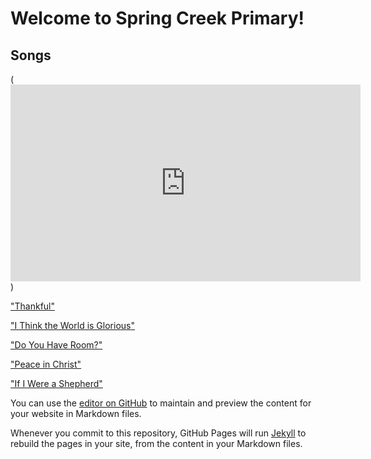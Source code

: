 # Welcome to Spring Creek Primary!

## Songs
(<iframe width="560" height="315" src="https://www.youtube.com/embed/3PlyzaKkzTQ?rel=0" frameborder="0" allow="autoplay; encrypted-media" allowfullscreen></iframe>)

["Thankful"](https://www.youtube.com/watch?v=XTHDKxOL9cg)



["I Think the World is Glorious"](https://www.youtube.com/watch?v=4ZtlbjeMylk)



["Do You Have Room?"](https://www.youtube.com/watch?v=jR7lo9ycKBA)



["Peace in Christ"](https://www.youtube.com/watch?v=R46J-GjbRWA)



["If I Were a Shepherd"](https://www.youtube.com/watch?v=8XlKiB9r6WI)

You can use the [editor on GitHub](https://github.com/andrewrhancock/springcreekprimary/edit/master/README.md) to maintain and preview the content for your website in Markdown files.

Whenever you commit to this repository, GitHub Pages will run [Jekyll](https://jekyllrb.com/) to rebuild the pages in your site, from the content in your Markdown files.

